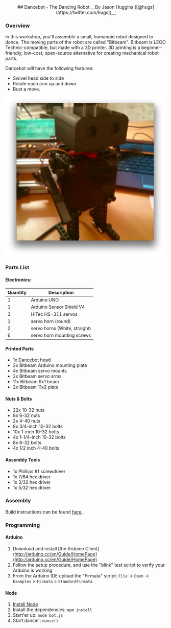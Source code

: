 <center>
## Dancebot - The Dancing Robot
__By Jason Huggins ([@hugs](https://twitter.com/hugs))__
</center>

### Overview

In this workshop, you'll assemble a small, humanoid robot designed to dance. The moving parts of the robot are called "Bitbeam". Bitbeam is LEGO Technic-compatible, but made with a 3D printer. 3D printing is a beginner-friendly, low-cost, open-source alternative for creating mechanical robot parts.

Dancebot will have the following features:

- Swivel head side to side
- Rotate each arm up and down
- Bust a move.

<img src="img/dancing-nodebot.png" width="500px"/>

### Parts List

#### Electronics:

| Quantity | Description |
| -- | -- |
| 1 | Arduino UNO |
| 1 | Arduino Sensor Shield V4 |
| 3 | HiTec HS-311 servos |
| 1 | servo horn (round) |
| 2 | servo horns (White, straight) |
| 6 | servo horn mounting screws |

#### Printed Parts

- 1x  Dancebot head
- 2x  Bitbeam Arduino mounting plate
- 4x  Bitbeam servo mounts
- 2x  Bitbeam servo arms
- 11x Bitbeam 9x1 beam
- 2x  Bitbeam 11x2 plate

#### Nuts & Bolts

- 22x 10-32 nuts
- 8x 6-32 nuts
- 2x 4-40 nuts
- 8x 3/4-inch 10-32 bolts
- 10x 1-inch 10-32 bolts
- 4x 1-1/4-inch 10-32 bolts
- 8x 6-32 bolts
- 4x 1/2 inch 4-40 bolts

#### Assembly Tools

- 1x Phillips #1 screwdriver
- 1x 7/64 hex driver
- 1x 3/32 hex driver
- 1x 5/32 hex driver

### Assembly

Build instructions can be found [here](http://www.flickr.com/photos/68386867@N05/sets/72157642481371803/).

### Programming

#### Arduino

1. Download and install [the Arduino Client](http://arduino.cc/en/Guide/HomePage](http://arduino.cc/en/Guide/HomePage)
2. Follow the setup procedure, and use the "blink" test script to verify your Arduino is working
3. From the Arduino IDE upload the "Firmata" script: `File` -> `Open` -> `Examples` > `Firmata` > `StandardFirmata`

#### Node

1. [Install Node](http://nodejs.org/download/)
2. Install the dependencies: `npm install`
3. Start'er up: `node bot.js`
4. Start dancin': `dance()`
